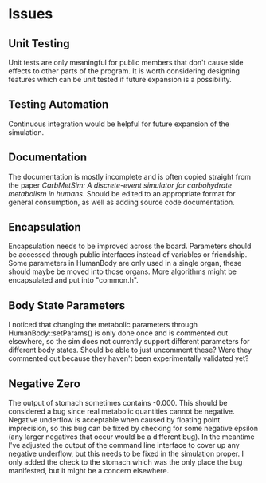 # Issues


## Unit Testing

Unit tests are only meaningful for public members that don't cause side effects to other parts of the program. It is worth considering designing features which can be unit tested if future expansion is a possibility.


## Testing Automation

Continuous integration would be helpful for future expansion of the simulation.


## Documentation

The documentation is mostly incomplete and is often copied straight from the paper *CarbMetSim: A discrete-event simulator for carbohydrate metabolism in humans*. Should be edited to an appropriate format for general consumption, as well as adding source code documentation.


## Encapsulation

Encapsulation needs to be improved across the board. Parameters should be accessed through public interfaces instead of variables or friendship. Some parameters in HumanBody are only used in a single organ, these should maybe be moved into those organs. More algorithms might be encapsulated and put into "common.h".


## Body State Parameters

I noticed that changing the metabolic parameters through HumanBody::setParams() is only done once and is commented out elsewhere, so the sim does not currently support different parameters for different body states. Should be able to just uncomment these? Were they commented out because they haven't been experimentally validated yet?


## Negative Zero

The output of stomach sometimes contains -0.000. This should be considered a bug since real metabolic quantities cannot be negative. Negative underflow is acceptable when caused by floating point imprecision, so this bug can be fixed by checking for some negative epsilon (any larger negatives that occur would be a different bug). In the meantime I've adjusted the output of the command line interface to cover up any negative underflow, but this needs to be fixed in the simulation proper. I only added the check to the stomach which was the only place the bug manifested, but it might be a concern elsewhere.